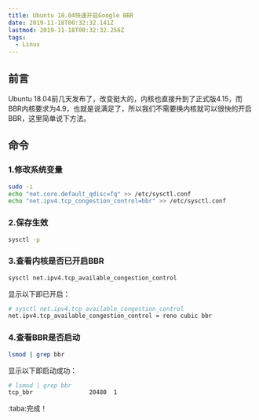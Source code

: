 ```yaml
---
title: Ubuntu 18.04快速开启Google BBR
date: 2019-11-18T00:32:32.141Z
lastmod: 2019-11-18T00:32:32.256Z
tags:
  - Linux
---
```

## 前言
Ubuntu 18.04前几天发布了，改变挺大的，内核也直接升到了正式版4.15，而BBR内核要求为4.9，也就是说满足了，所以我们不需要换内核就可以很快的开启BBR，这里简单说下方法。
## 命令
### 1.修改系统变量
```bash
sudo -i
echo "net.core.default_qdisc=fq" >> /etc/sysctl.conf
echo "net.ipv4.tcp_congestion_control=bbr" >> /etc/sysctl.conf
```
### 2.保存生效
```bash
sysctl -p
```
### 3.查看内核是否已开启BBR
```bash
sysctl net.ipv4.tcp_available_congestion_control
```
显示以下即已开启：
```bash
# sysctl net.ipv4.tcp_available_congestion_control
net.ipv4.tcp_available_congestion_control = reno cubic bbr
```
### 4.查看BBR是否启动
```bash
lsmod | grep bbr
```
显示以下即启动成功：

```bash
# lsmod | grep bbr
tcp_bbr                20480  1
```  
:taba:完成！
